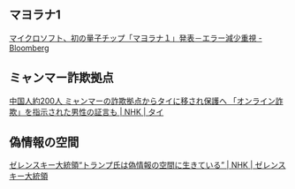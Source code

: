 ## マヨラナ1

[マイクロソフト、初の量子チップ「マヨラナ１」発表－エラー減少重視 - Bloomberg](https://www.bloomberg.co.jp/news/articles/2025-02-19/SRY0CPDWX2PS00)

## ミャンマー詐欺拠点

[中国人約200人 ミャンマーの詐欺拠点からタイに移され保護へ 「オンライン詐欺」を指示された男性の証言も | NHK | タイ](https://www3.nhk.or.jp/news/html/20250220/k10014727891000.html)

## 偽情報の空間

[ゼレンスキー大統領“トランプ氏は偽情報の空間に生きている” | NHK | ゼレンスキー大統領](https://www3.nhk.or.jp/news/html/20250220/k10014727561000.html)
